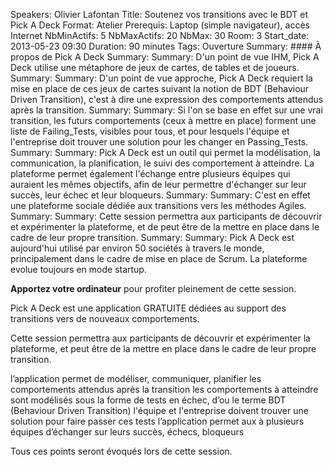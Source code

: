 Speakers: Olivier Lafontan
Title: Soutenez vos transitions avec le BDT et Pick A Deck
Format: Atelier
Prerequis: Laptop (simple navigateur), accès Internet
NbMinActifs: 5
NbMaxActifs: 20
NbMax: 30
Room: 3
Start_date: 2013-05-23 09:30
Duration: 90 minutes
Tags: Ouverture
Summary: #### À propos de Pick A Deck
Summary: 
Summary: D'un point de vue IHM, Pick A Deck utilise une métaphore de jeux de cartes, de tables et de joueurs.
Summary: 
Summary: D'un point de vue approche, Pick A Deck requiert la mise en place de ces jeux de cartes suivant la notion de BDT (Behaviour Driven Transition), c'est à dire une expression des comportements attendus après la transition.
Summary: 
Summary: Si l'on se base en effet sur une vrai transition, les futurs comportements (ceux à mettre en place) forment une liste de Failing_Tests, visibles pour tous, et pour lesquels l'équipe et l'entreprise doit trouver une solution pour les changer en Passing_Tests.
Summary: 
Summary: Pick A Deck est un outil qui permet la modélisation, la communication, la planification, le suivi des comportement à atteindre. La plateforme permet également l'échange entre plusieurs équipes qui auraient les mêmes objectifs, afin de leur permettre d'échanger sur leur succès, leur échec et leur bloqueurs.
Summary: 
Summary: C'est en effet une plateforme sociale dédiée aux transitions vers les méthodes Agiles.
Summary: 
Summary: Cette session permettra aux participants de découvrir et expérimenter la plateforme, et de peut être de la mettre en place dans le cadre de leur propre transition.
Summary: 
Summary: Pick A Deck est aujourd'hui utilisé par environ 50 sociétés à travers le monde, principalement dans le cadre de mise en place de Scrum. La plateforme evolue toujours en mode startup.

**Apportez votre ordinateur** pour profiter pleinement de cette session.

Pick A Deck est une application GRATUITE dédiées au support des transitions vers de nouveaux comportements.

Cette session permettra aux participants de découvrir et expérimenter la plateforme, et peut être de la mettre en place dans le cadre de leur propre transition.

l’application permet de modéliser, communiquer, planifier les comportements attendus après la transition
les comportements à atteindre sont modélisés sous la forme de tests en échec, d’ou le terme BDT (Behaviour Driven Transition)
l'équipe et l'entreprise doivent trouver une solution pour faire passer ces tests
l’application permet aux à plusieurs équipes d’échanger sur leurs succès, échecs, bloqueurs

Tous ces points seront évoqués lors de cette session.

